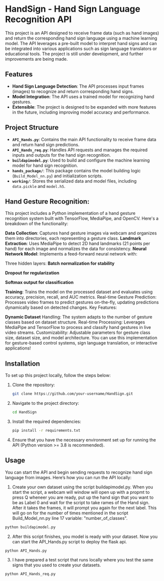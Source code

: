# HandSign - Hand Sign Language Recognition API

This project is an API designed to receive frame data (such as hand images) and return the corresponding hand sign language using a machine learning model. The API leverages a pre-built model to interpret hand signs and can be integrated into various applications such as sign language translators or educational tools. The project is still under development, and further improvements are being made.

## Features

- **Hand Sign Language Detection**: The API processes input frames (images) to recognize and return corresponding hand signs.
- **Model Integration**: The API uses a trained model for recognizing hand gestures.
- **Extensible**: The project is designed to be expanded with more features in the future, including improving model accuracy and performance.

## Project Structure

- **`API_Hands.py`**: Contains the main API functionality to receive frame data and return hand sign predictions.
- **`API_Hands_req.py`**: Handles API requests and manages the required inputs and outputs for the hand sign recognition.
- **`buildapimodel.py`**: Used to build and configure the machine learning model for hand sign recognition.
- **`hands_package/`**: This package contains the model building logic (`Build_Model_nn.py`) and initialization scripts.
- **`working/`**: Stores the serialized data and model files, including `data.pickle` and `model.h5`.

## Hand Gesture Recognition: 
This project includes a Python implementation of a hand gesture recognition system built with TensorFlow, MediaPipe, and OpenCV. Here's a breakdown of the functionality:

**Data Collection**: Captures hand gesture images via webcam and organizes them into directories, each representing a gesture class.
**Landmark Extraction**: Uses MediaPipe to detect 2D hand landmarks (21 points per hand) for each image and normalizes the data for consistency.
**Neural Network Model**: Implements a feed-forward neural network with:

Three hidden layers:
**Batch normalization for stability**

**Dropout for regularization**

**Softmax output for classification**

**Training**: Trains the model on the processed dataset and evaluates using accuracy, precision, recall, and AUC metrics.
Real-time Gesture Prediction: Processes video frames to predict gestures on-the-fly, updating predictions dynamically based on detected changes.
Key Features:

**Dynamic Dataset** Handling: The system adapts to the number of gesture classes based on dataset structure.
Real-time Processing: Leverages MediaPipe and TensorFlow to process and classify hand gestures in live video streams.
Customizability: Adjustable parameters for gesture class size, dataset size, and model architecture.
You can use this implementation for gesture-based control systems, sign language translation, or interactive applications!

## Installation

To set up this project locally, follow the steps below:

1. Clone the repository:

    ```bash
    git clone https://github.com/your-username/HandSign.git
    ```

2. Navigate to the project directory:

    ```bash
    cd HandSign
    ```

3. Install the required dependencies:

    ```bash
    pip install -r requirements.txt
    ```

4. Ensure that you have the necessary environment set up for running the API (Python version >= 3.8 is recommended).

## Usage

You can start the API and begin sending requests to recognize hand sign language from images. Here’s how you can run the API locally:

1. Create your own dataset using the script buildapimodel.py. When you start the script, a webcam will window will open up with a propmt to press Q wheneer you are ready, put up the hand sign that you want to be as Label 0 and wait for the script to take rames of the Hand sign. After it takes the frames, it will prompt you again for the next label. This will go on for the number of times mentioned in the script Build_Model_nn.py line 17 variable: "number_of_classes".

```bash
python buildapimodel.py
```

2. After this script finishes, you model is ready with your dataset. Now you can start the API_Hands.py script to deploy the flask api.

```bash
python API_Hands.py
```

3. I have prepared a test script that runs locally where you test the same signs that you used to create your datasets.

```bash
python API_Hands_req.py
```


